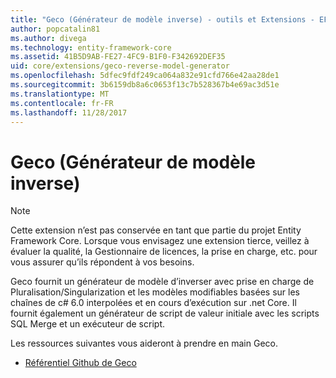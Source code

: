 ```yaml
---
title: "Geco (Générateur de modèle inverse) - outils et Extensions - EF Core"
author: popcatalin81
ms.author: divega
ms.technology: entity-framework-core
ms.assetid: 41B5D9AB-FE27-4FC9-B1F0-F342692DEF35
uid: core/extensions/geco-reverse-model-generator
ms.openlocfilehash: 5dfec9fdf249ca064a832e91cfd766e42aa28de1
ms.sourcegitcommit: 3b6159db8a6c0653f13c7b528367b4e69ac3d51e
ms.translationtype: MT
ms.contentlocale: fr-FR
ms.lasthandoff: 11/28/2017
---
```

# <a name="geco-reverse-model-generator"></a>Geco (Générateur de modèle inverse)

> [!NOTE]  
> Cette extension n’est pas conservée en tant que partie du projet Entity Framework Core. Lorsque vous envisagez une extension tierce, veillez à évaluer la qualité, la Gestionnaire de licences, la prise en charge, etc. pour vous assurer qu’ils répondent à vos besoins.

Geco fournit un générateur de modèle d’inverser avec prise en charge de Pluralisation/Singularization et les modèles modifiables basées sur les chaînes de c# 6.0 interpolées et en cours d’exécution sur .net Core. Il fournit également un générateur de script de valeur initiale avec les scripts SQL Merge et un exécuteur de script.

Les ressources suivantes vous aideront à prendre en main Geco.
* [Référentiel Github de Geco](https://github.com/iQuarc/Geco)
